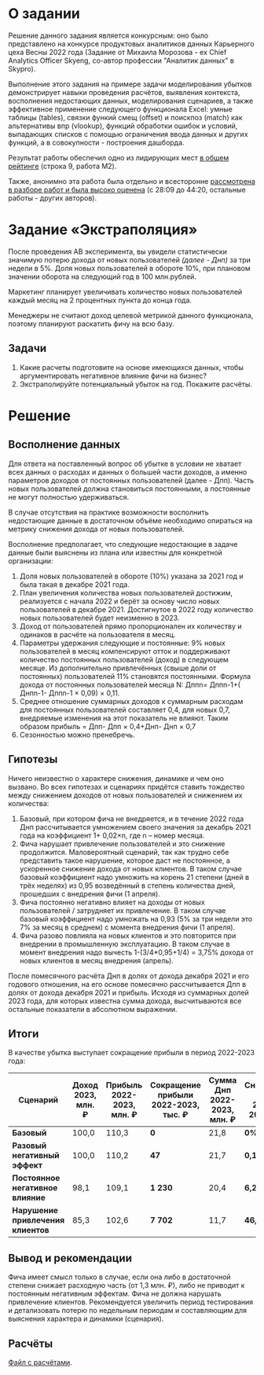 # О задании

Решение данного задания является конкурсным: оно было представлено на конкурсе продуктовых аналитиков данных Карьерного цеха Весны 2022 года (Задание от Михаила Морозова - ex Chief Analytics Officer Skyeng, со-автор профессии "Аналитик данных" в Skypro).

Выполнение этого задания на примере задачи моделирования убытков демонстрирует навыки проведения расчётов, выявления контекста, восполнения недостающих данных, моделирования сценариев, а также эффективное применение следующего функционала Excel: умные таблицы (tables), связки функий смещ (offset) и поискпоз (match) как альтернативы впр (vlookup), функций обработки ошибок и условий, выпадающих списков с помощью ограничения ввода данных и других функций, а в совокупности - построения дашборда.

Результат работы обеспечил одно из лидирующих мест [в общем рейтинге](https://contest.careerfactory.ru/contest_inside/1645712833779x504186065893457900) (строка 9, работа M2).

Также, анонимно эта работа была отдельно и всесторонне [рассмотрена в разборе работ и была высоко оценена](https://youtu.be/5L4eBeOp0Tk?t=1689) (c 28:09 до 44:20, остальные работы - других авторов).

# Задание «Экстраполяция»

После проведения AB эксперимента, вы увидели статистически значимую потерю дохода от новых пользователей *(далее - Днп)* за три недели в 5%. Доля новых пользователей в обороте 10%, при плановом значении оборота на следующий год в 100 млн.рублей.

Маркетинг планирует увеличивать количество новых пользователей каждый месяц на 2 процентных пункта до конца года.

Менеджеры не считают доход целевой метрикой данного функционала, поэтому планируют раскатить фичу на всю базу.

## Задачи

1.  Какие расчеты подготовите на основе имеющихся данных, чтобы аргументировать негативное влияние фичи на бизнес?
2.  Экстраполируйте потенциальный убыток на год. Покажите расчёты.

# Решение

## Восполнение данных

Для ответа на поставленный вопрос об убытке в условии не хватает всех данных о расходах и данных о большей части доходов, а именно параметров доходов от постоянных пользователей (далее - Дпп). Часть новых пользователей должна становиться постоянными, а постоянные не могут полностью удерживаться.

В случае отсутствия на практике возможности восполнить недостающие данные в достаточном объёме необходимо опираться на метрику снижения дохода от новых пользователей.

Восполнение предполагает, что следующие недостающие в задаче данные были выяснены из плана или известны для конкретной организации:

1.  Доля новых пользователей в обороте (10%) указана за 2021 год и была такая в декабре 2021 года.
2.  План увеличения количества новых пользователей достижим, реализуется с начала 2022 и берёт за основу число новых пользователей в декабре 2021. Достигнутое в 2022 году количество новых пользователей будет неизменно в 2023.
3.  Доход от пользователей прямо пропорционален их количеству и одинаков в расчёте на пользователя в месяц.
4.  Параметры удержания следующие и постоянные: 9% новых пользователей в месяц компенсируют отток и поддерживают количество постоянных пользователей (доход) в следующем месяце. Из дополнительно привлечённых (свыше доли от постоянных) пользователей 11% становятся постоянными. Формула дохода от постоянных пользователей месяца N: Дппn= Дппn-1+( Днпn-1- Дппn-1 × 0,09) × 0,11.
5.  Среднее отношение суммарных доходов к суммарным расходам для постоянных пользователей составляет 0,4, для новых 0,7, внедряемые изменения на этот показатель не влияют. Таким образом прибыль = Дпп- Дпп × 0,4+Днп- Днп × 0,7
6.  Сезонностью можно пренебречь.

## Гипотезы

Ничего неизвестно о характере снижения, динамике и чем оно вызвано. Во всех гипотезах и сценариях придётся ставить тождество между снижением доходов от новых пользователей и снижением их количества:

1.  Базовый, при котором фича не внедряется, и в течение 2022 года Днп рассчитывается умножением своего значения за декабрь 2021 года на коэффициент 1+ 0,02×n, где n – номер месяца.
2.  Фича нарушает привлечение пользователей и это снижение продолжится. Маловероятный сценарий, так как трудно себе представить такое нарушение, которое даст не постоянное, а ускоренное снижение дохода от новых клиентов. В таком случае базовый коэффициент надо умножить на корень 21 степени (дней в трёх неделях) из 0,95 возведённый в степень количества дней, прошедших с внедрения фичи (1 апреля).
3.  Фича постоянно негативно влияет на доходы от новых пользователей / затрудняет их привлечение. В таком случае базовый коэффициент надо умножать на 0,93 (5% за три недели это 7% за месяц в среднем) с момента внедрения фичи (1 апреля).
4.  Фича разово повлияла на новых клиентов и это повторится при внедрении в промышленную эксплуатацию. В таком случае в момент внедрения надо вычесть 1-(3/4\*0,95+1/4) = 3,75% дохода от новых клиентов в месяц внедрения (апрель).

После помесячного расчёта Днп в долях от дохода декабря 2021 и его годового отношения, на его основе помесячно рассчитывается Дпп в долях от дохода декабря 2021 и прибыль. Исходя из суммарных долей 2023 года, для которых известна сумма дохода, высчитываются все остальные показатели в абсолютном выражении.

## Итоги

В качестве убытка выступает сокращение прибыли в период 2022-2023 года:

| **Сценарий**                       | **Доход 2023, млн. ₽** | **Прибыль 2022-2023, млн. ₽** | **Сокращение прибыли 2022-2023, тыс. ₽** | **Сумма Днп 2022-2023, млн. ₽** | **Снижение Днп 2022-2023, %** |
|------------------------------------|------------------------|-------------------------------|------------------------------------------|---------------------------------|-------------------------------|
| **Базовый**                        | 100,0                  | 110,3                         | **0**                                    | 21,8                            | **0%**                        |
| **Разовый негативный эффект**      | 100,0                  | 110,2                         | **47**                                   | 21,7                            | **0,14%**                     |
| **Постоянное негативное влияние**  | 98,1                   | 109,1                         | **1 230**                                | 20,4                            | **6,23%**                     |
| **Нарушение привлечения клиентов** | 85,3                   | 102,6                         | **7 702**                                | 11,7                            | **46,32%**                    |

## Вывод и рекомендации

Фича имеет смысл только в случае, если она либо в достаточной степени снижает расходную часть (от 1,3 млн. ₽), либо не приводит к постоянным негативным эффектам. Фича не должна нарушать привлечение клиентов. Рекомендуется увеличить период тестирования и детализовать потерю по недельным периодам и составляющим для выяснения характера и динамики (сценария).

## Расчёты

[Файл с расчётами](https://github.com/romanolegov/portfolio/raw/main/Excel/Extrapolation/extrapolation.xlsx).

